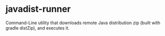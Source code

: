 # javadist-runner
Command-Line utility that downloads remote Java distribution zip (built with gradle distZip), and executes it.
